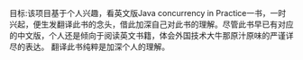 目标:该项目基于个人兴趣，看英文版Java concurrency in Practice一书，一时兴起，便生发翻译此书的念头，借此加深自己对此书的理解。尽管此书早已有对应的中文版，个人还是倾向于阅读英文书籍，体会外国技术大牛那原汁原味的严谨详尽的表达。
翻译此书纯粹是加深个人的理解。